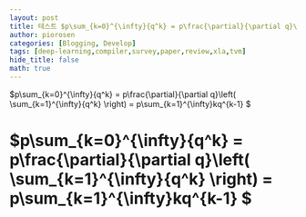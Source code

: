 ```yaml
---
layout: post
title: 테스트 $p\sum_{k=0}^{\infty}{q^k} = p\frac{\partial}{\partial q}\left( \sum_{k=1}^{\infty}{q^k} \right) = p\sum_{k=1}^{\infty}kq^{k-1} $
author: piorosen
categories: [Blogging, Develop]
tags: [deep-learning,compiler,survey,paper,review,xla,tvm]
hide_title: false
math: true
---
```



$p\sum_{k=0}^{\infty}{q^k} = p\frac{\partial}{\partial q}\left( \sum_{k=1}^{\infty}{q^k} \right) = p\sum_{k=1}^{\infty}kq^{k-1} $

# $p\sum_{k=0}^{\infty}{q^k} = p\frac{\partial}{\partial q}\left( \sum_{k=1}^{\infty}{q^k} \right) = p\sum_{k=1}^{\infty}kq^{k-1} $
